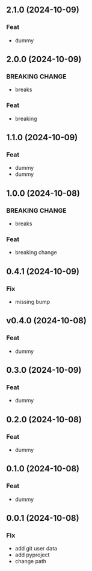 ## 2.1.0 (2024-10-09)

### Feat

- dummy

## 2.0.0 (2024-10-09)

### BREAKING CHANGE

- breaks

### Feat

- breaking

## 1.1.0 (2024-10-09)

### Feat

- dummy
- dummy

## 1.0.0 (2024-10-08)

### BREAKING CHANGE

- breaks

### Feat

- breaking change

## 0.4.1 (2024-10-09)

### Fix

- missing bump

## v0.4.0 (2024-10-08)

### Feat

- dummy

## 0.3.0 (2024-10-09)

### Feat

- dummy

## 0.2.0 (2024-10-08)

### Feat

- dummy

## 0.1.0 (2024-10-08)

### Feat

- dummy

## 0.0.1 (2024-10-08)

### Fix

- add git user data
- add pyproject
- change path
